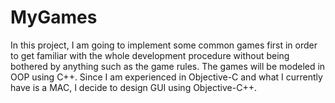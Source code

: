 # MyGames
In this project, I am going to implement some common games first in order to get familiar with the whole development procedure without being bothered by anything such as the game rules. The games will be modeled in OOP using C++. Since I am experienced in Objective-C and what I currently have is a MAC, I decide to design GUI using Objective-C++.
